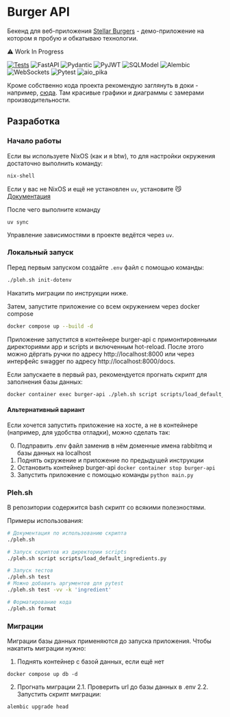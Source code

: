# Burger API

Бекенд для веб-приложения [Stellar Burgers](https://github.com/matthewrv/react-burger) - демо-приложение на котором я пробую и обкатываю технологии.

⚠️ Work In Progress

[![Tests](https://github.com/matthewrv/burger-api/actions/workflows/validation.yaml/badge.svg)](https://github.com/matthewrv/burger-api/actions/workflows/validation.yaml)
![FastAPI](https://img.shields.io/badge/FastAPI-262626?logo=fastapi&logoColor=white&style=flat)
![Pydantic](https://img.shields.io/badge/Pydantic-262626?logo=pydantic&logoColor=white&style=flat)
![PyJWT](https://img.shields.io/badge/pyjwt-262626?logo=jsonwebtokens&logoColor=white&style=flat)
![SQLModel](https://img.shields.io/badge/SQLModel-262626?logo=sqlite&logoColor=white&style=flat)
![Alembic](https://img.shields.io/badge/alembic-262626?logo=alembic&logoColor=white&style=flat)
![WebSockets](https://img.shields.io/badge/websockets-262626?logo=websocket&logoColor=white&style=flat)
![Pytest](https://img.shields.io/badge/PyTest-262626?logo=pytest&logoColor=white&style=flat)
![aio_pika](https://img.shields.io/badge/Rabbitmq/aio_pika-262626?style=flat&logo=rabbitmq&logoColor=white)

Кроме собственно кода проекта рекомендую заглянуть в доки - например, [сюда](https://github.com/matthewrv/burger-api/blob/main/docs/perfomance_improvments.md). Там красивые графики и диаграммы с замерами производительности.

## Разработка

### Начало работы

Если вы используете NixOS (как и я btw), то для настройки окружения достаточно выполнить команду:

```bash
nix-shell
```

Если у вас не NixOS и ещё не установлен `uv`, установите 😼 [Документация](https://docs.astral.sh/uv/#installation)

После чего выполните команду

```
uv sync
```

Управление зависимостями в проекте ведётся через `uv`.

### Локальный запуск

Перед первым запуском создайте `.env` файл с помощью команды:

```bash
./pleh.sh init-dotenv
```

Накатить миграции по инструкции ниже.

Затем, запустите приложение со всем окружением через docker compose

```bash
docker compose up --build -d
```

Приложение запустится в контейнере burger-api с примонтировнными директориями app и scripts и включенным hot-reload. После этого можно дёргать ручки по адресу http://localhost:8000 или через интерфейс swagger по адресу http://localhost:8000/docs.

Если запускаете в первый раз, рекомендуется прогнать скрипт для заполнения базы данных:

```bash
docker container exec burger-api ./pleh.sh script scripts/load_default_ingredients.py
```

#### Альтернативный вариант

Если хочется запустить приложение на хосте, а не в контейнере (например, для удобства отладки), можно сделать так:

0. Подправить .env файл заменив в нём доменные имена rabbitmq и базы данных на localhost
1. Поднять окружение и приложение по предыдущей инструкции
2. Остановить контейнер burger-api `docker container stop burger-api`
3. Запустить приложение с помощью команды `python main.py`

### Pleh.sh

В репозитории содержится bash скрипт со всякими полезностями.

Примеры использования:

```bash
# Документация по использованию скрипта
./pleh.sh

# Запуск скриптов из директории scripts
./pleh.sh script scripts/load_default_ingredients.py

# Запуск тестов
./pleh.sh test
# Можно добавить аргументов для pytest
./pleh.sh test -vv -k 'ingredient'

# Форматирование кода
./pleh.sh format
```

### Миграции

Миграции базы данных применяются до запуска приложения. Чтобы накатить миграции нужно:

1. Поднять контейнер с базой данных, если ещё нет

```
docker compose up db -d
```

2. Прогнать миграции
   2.1. Проверить url до базы данных в .env
   2.2. Запустить скрипт миграции:

```
alembic upgrade head
```
